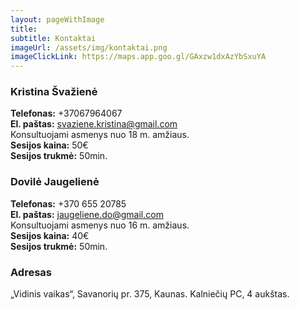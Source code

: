 ```yaml
---
layout: pageWithImage
title:
subtitle: Kontaktai
imageUrl: /assets/img/kontaktai.png
imageClickLink: https://maps.app.goo.gl/GAxzw1dxAzYbSxuYA
---
```


### Kristina Švažienė
<strong>Telefonas:</strong> +37067964067<br>
<strong>El. paštas:</strong> svaziene.kristina@gmail.com<br>
Konsultuojami asmenys nuo 18 m. amžiaus.<br>
<strong>Sesijos kaina:</strong> 50€<br>
<strong>Sesijos trukmė:</strong> 50min.<br>

### Dovilė Jaugelienė
<strong>Telefonas:</strong> +370 655 20785<br>
<strong>El. paštas:</strong> jaugeliene.do@gmail.com<br>
Konsultuojami asmenys nuo 16 m. amžiaus.<br>
<strong>Sesijos kaina:</strong> 40€<br>
<strong>Sesijos trukmė:</strong> 50min.<br>

### Adresas
„Vidinis vaikas“, Savanorių pr. 375, Kaunas. Kalniečių PC, 4 aukštas.